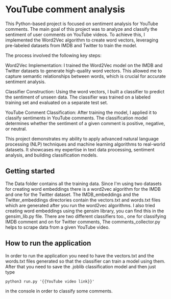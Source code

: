 # YouTube comment analysis

This Python-based project is focused on sentiment analysis for YouTube comments. The main goal of this project was to analyze and classify the sentiment of user comments on YouTube videos. To achieve this, I implemented the Word2Vec algorithm to create word vectors, leveraging pre-labeled datasets from IMDB and Twitter to train the model.

The process involved the following key steps:

Word2Vec Implementation: I trained the Word2Vec model on the IMDB and Twitter datasets to generate high-quality word vectors. This allowed me to capture semantic relationships between words, which is crucial for accurate sentiment analysis.

Classifier Construction: Using the word vectors, I built a classifier to predict the sentiment of unseen data. The classifier was trained on a labeled training set and evaluated on a separate test set.

YouTube Comment Classification: After training the model, I applied it to classify sentiments in YouTube comments. The classification model determines whether the sentiment of a given comment is positive, negative, or neutral.

This project demonstrates my ability to apply advanced natural language processing (NLP) techniques and machine learning algorithms to real-world datasets. It showcases my expertise in text data processing, sentiment analysis, and building classification models.

## Getting started

The Data folder contains all the training data. Since I'm using two datasets for creating word embeddings there is a word2vec algorithm for the IMDB and one for the Twitter dataset. The IMDB_embeddings and the Twitter_embeddings directories contain the vectors.txt and words.txt files which are generated after you run the word2vec algorithms. I also tried creating word embeddings using the gensim library, you can find this in the gensim_lib.py file. There are two different classifiers too., one for classifying IMDB comment and on for Twitter comments, The comments_collector.py helps to scrape data from a given YouTube video. 

## How to run the application

In order to run the application you need to have the vectors.txt and the words.txt files generated so that the classifier can train a model using them. After that you need to save the .joblib classification model and then just type 

```python3 run.py '{{YouTube video link}}'```

in the console in order to classify some comments.
